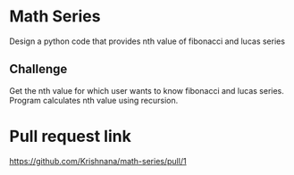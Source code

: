 # Math Series
Design a python code that provides nth value of fibonacci and lucas series

## Challenge
Get the nth value for which user wants to know fibonacci and lucas series. 
Program calculates nth value using recursion.

# Pull request link
https://github.com/Krishnana/math-series/pull/1
